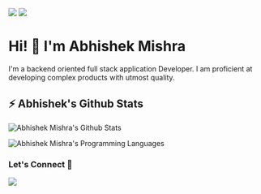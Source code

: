 [![](https://komarev.com/ghpvc/?username=mishabhi&color=blue&label=Profile%20Visitors)](https://github.com/mishabhi)
[![](https://img.shields.io/github/followers/mishabhi?label=GitHub%20Followers)](https://github.com/mishabhi)

# Hi! 👋 I'm Abhishek Mishra

I'm a backend oriented full stack application Developer. I am proficient at developing complex products with utmost quality.

## ⚡ Abhishek's Github Stats

![Abhishek Mishra's Github Stats](https://github-readme-stats.vercel.app/api?username=mishabhi&show_icons=true&theme=transparent)

![Abhishek Mishra's Programming Languages](https://github-readme-stats.vercel.app/api/top-langs/?username=mishabhi&theme=flag-india&langs_count=10&layout=compact&hide=makefile,ruby,shell,objective-c)

### Let's Connect 🔗

[![](https://img.shields.io/badge/linkedin-%230077B5.svg?&style=for-the-badge&logo=linkedin&logoColor=white0e76a8)](https://www.linkedin.com/in/mishabhi/)

